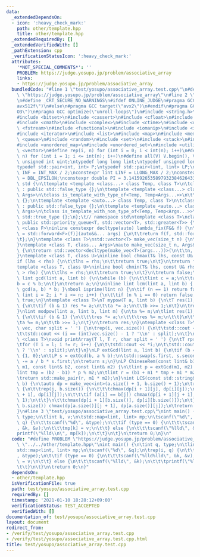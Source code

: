```yaml
---
data:
  _extendedDependsOn:
  - icon: ':heavy_check_mark:'
    path: other/template.hpp
    title: other/template.hpp
  _extendedRequiredBy: []
  _extendedVerifiedWith: []
  _pathExtension: cpp
  _verificationStatusIcon: ':heavy_check_mark:'
  attributes:
    '*NOT_SPECIAL_COMMENTS*': ''
    PROBLEM: https://judge.yosupo.jp/problem/associative_array
    links:
    - https://judge.yosupo.jp/problem/associative_array
  bundledCode: "#line 1 \"test/yosupo/associative_array.test.cpp\"\n#define PROBLEM\
    \ \"https://judge.yosupo.jp/problem/associative_array\"\n#line 2 \"other/template.hpp\"\
    \n#define _CRT_SECURE_NO_WARNINGS\n#ifdef ONLINE_JUDGE\n#pragma GCC target(\"\
    avx512f\")\n#else\n#pragma GCC target(\"avx2\")\n#endif\n#pragma GCC optimize(\"\
    O3\")\n#pragma GCC optimize(\"unroll-loops\")\n#include <string.h>\n#include <algorithm>\n\
    #include <bitset>\n#include <cassert>\n#include <cfloat>\n#include <climits>\n\
    #include <cmath>\n#include <complex>\n#include <ctime>\n#include <deque>\n#include\
    \ <fstream>\n#include <functional>\n#include <iomanip>\n#include <iostream>\n\
    #include <iterator>\n#include <list>\n#include <map>\n#include <memory>\n#include\
    \ <queue>\n#include <random>\n#include <set>\n#include <stack>\n#include <string>\n\
    #include <unordered_map>\n#include <unordered_set>\n#include <utility>\n#include\
    \ <vector>\n#define rep(i, n) for (int i = 0; i < int(n); i++)\n#define REP(i,\
    \ n) for (int i = 1; i <= int(n); i++)\n#define all(V) V.begin(), V.end()\ntypedef\
    \ unsigned int uint;\ntypedef long long lint;\ntypedef unsigned long long ulint;\n\
    typedef std::pair<int, int> P;\ntypedef std::pair<lint, lint> LP;\nconstexpr int\
    \ INF = INT_MAX / 2;\nconstexpr lint LINF = LLONG_MAX / 2;\nconstexpr double eps\
    \ = DBL_EPSILON;\nconstexpr double PI = 3.141592653589793238462643383279;\nnamespace\
    \ std {\n\ttemplate <template <class...> class Temp, class T>\n\tclass is_template_with_type_of\
    \ : public std::false_type {};\n\ttemplate <template <class...> class Temp, class...\
    \ Args>\n\tclass is_template_with_type_of<Temp, Temp<Args...>>\n\t\t: public std::true_type\
    \ {};\n\ttemplate <template <auto...> class Temp, class T>\n\tclass is_template_with_non_type_of\
    \ : public std::false_type {};\n\ttemplate <template <auto...> class Temp, auto...\
    \ Args>\n\tclass is_template_with_non_type_of<Temp, Temp<Args...>>\n\t\t: public\
    \ std::true_type {};\n};\t// namespace std\ntemplate <class T>\nclass prique :\
    \ public std::priority_queue<T, std::vector<T>, std::greater<T>> {\n};\ntemplate\
    \ <class F>\ninline constexpr decltype(auto) lambda_fix(F&& f) {\n\treturn [f\
    \ = std::forward<F>(f)](auto&&... args) {\n\t\treturn f(f, std::forward<decltype(args)>(args)...);\n\
    \t};\n}\ntemplate <class T>\nstd::vector<T> make_vec(size_t n) {\n\treturn std::vector<T>(n);\n\
    }\ntemplate <class T, class... Args>\nauto make_vec(size_t n, Args&&... args)\
    \ {\n\treturn std::vector<decltype(make_vec<T>(args...))>(\n\t\tn, make_vec<T>(std::forward<Args>(args)...));\n\
    }\ntemplate <class T, class U>\ninline bool chmax(T& lhs, const U& rhs) {\n\t\
    if (lhs < rhs) {\n\t\tlhs = rhs;\n\t\treturn true;\n\t}\n\treturn false;\n}\n\
    template <class T, class U>\ninline bool chmin(T& lhs, const U& rhs) {\n\tif (lhs\
    \ > rhs) {\n\t\tlhs = rhs;\n\t\treturn true;\n\t}\n\treturn false;\n}\ninline\
    \ lint gcd(lint a, lint b) {\n\twhile (b) {\n\t\tlint c = a;\n\t\ta = b;\n\t\t\
    b = c % b;\n\t}\n\treturn a;\n}\ninline lint lcm(lint a, lint b) { return a /\
    \ gcd(a, b) * b; }\nbool isprime(lint n) {\n\tif (n == 1) return false;\n\tfor\
    \ (int i = 2; i * i <= n; i++) {\n\t\tif (n % i == 0) return false;\n\t}\n\treturn\
    \ true;\n}\ntemplate <class T>\nT mypow(T a, lint b) {\n\tT res(1);\n\twhile (b)\
    \ {\n\t\tif (b & 1) res *= a;\n\t\ta *= a;\n\t\tb >>= 1;\n\t}\n\treturn res;\n\
    }\nlint modpow(lint a, lint b, lint m) {\n\ta %= m;\n\tlint res(1);\n\twhile (b)\
    \ {\n\t\tif (b & 1) {\n\t\t\tres *= a;\n\t\t\tres %= m;\n\t\t}\n\t\ta *= a;\n\t\
    \ta %= m;\n\t\tb >>= 1;\n\t}\n\treturn res;\n}\ntemplate <class T>\nvoid printArray(std::vector<T>&\
    \ vec, char split = ' ') {\n\trep(i, vec.size()) {\n\t\tstd::cout << vec[i];\n\
    \t\tstd::cout << (i == (int)vec.size() - 1 ? '\\n' : split);\n\t}\n}\ntemplate\
    \ <class T>\nvoid printArray(T l, T r, char split = ' ') {\n\tT rprev = std::prev(r);\n\
    \tfor (T i = l; i != r; i++) {\n\t\tstd::cout << *i;\n\t\tstd::cout << (i == rprev\
    \ ? '\\n' : split);\n\t}\n}\nLP extGcd(lint a, lint b) {\n\tif (b == 0) return\
    \ {1, 0};\n\tLP s = extGcd(b, a % b);\n\tstd::swap(s.first, s.second);\n\ts.second\
    \ -= a / b * s.first;\n\treturn s;\n}\nLP ChineseRem(const lint& b1, const lint&\
    \ m1, const lint& b2, const lint& m2) {\n\tlint p = extGcd(m1, m2).first;\n\t\
    lint tmp = (b2 - b1) * p % m2;\n\tlint r = (b1 + m1 * tmp + m1 * m2) % (m1 * m2);\n\
    \treturn std::make_pair(r, m1 * m2);\n}\nint LCS(const std::string& a, const std::string&\
    \ b) {\n\tauto dp = make_vec<int>(a.size() + 1, b.size() + 1);\n\trep(i, a.size())\
    \ {\n\t\trep(j, b.size()) {\n\t\t\tchmax(dp[i + 1][j], dp[i][j]);\n\t\t\tchmax(dp[i][j\
    \ + 1], dp[i][j]);\n\t\t\tif (a[i] == b[j]) chmax(dp[i + 1][j + 1], dp[i][j] +\
    \ 1);\n\t\t}\n\t\tchmax(dp[i + 1][b.size()], dp[i][b.size()]);\n\t}\n\trep(j,\
    \ b.size()) chmax(dp[a.size()][j + 1], dp[a.size()][j]);\n\treturn dp[a.size()][b.size()];\n\
    }\n#line 3 \"test/yosupo/associative_array.test.cpp\"\nint main() {\n\tint q,\
    \ type;\n\tlint k, v;\n\tstd::map<lint, lint> mp;\n\tscanf(\"%d\", &q);\n\trep(i,\
    \ q) {\n\t\tscanf(\"%d\", &type);\n\t\tif (type == 0) {\n\t\t\tscanf(\"%lld%lld\"\
    , &k, &v);\n\t\t\tmp[k] = v;\n\t\t} else {\n\t\t\tscanf(\"%lld\", &k);\n\t\t\t\
    printf(\"%lld\\n\", mp[k]);\n\t\t}\n\t}\n\treturn 0;\n}\n"
  code: "#define PROBLEM \"https://judge.yosupo.jp/problem/associative_array\"\n#include\
    \ \"../../other/template.hpp\"\nint main() {\n\tint q, type;\n\tlint k, v;\n\t\
    std::map<lint, lint> mp;\n\tscanf(\"%d\", &q);\n\trep(i, q) {\n\t\tscanf(\"%d\"\
    , &type);\n\t\tif (type == 0) {\n\t\t\tscanf(\"%lld%lld\", &k, &v);\n\t\t\tmp[k]\
    \ = v;\n\t\t} else {\n\t\t\tscanf(\"%lld\", &k);\n\t\t\tprintf(\"%lld\\n\", mp[k]);\n\
    \t\t}\n\t}\n\treturn 0;\n}"
  dependsOn:
  - other/template.hpp
  isVerificationFile: true
  path: test/yosupo/associative_array.test.cpp
  requiredBy: []
  timestamp: '2021-01-10 18:28:12+09:00'
  verificationStatus: TEST_ACCEPTED
  verifiedWith: []
documentation_of: test/yosupo/associative_array.test.cpp
layout: document
redirect_from:
- /verify/test/yosupo/associative_array.test.cpp
- /verify/test/yosupo/associative_array.test.cpp.html
title: test/yosupo/associative_array.test.cpp
---
```


